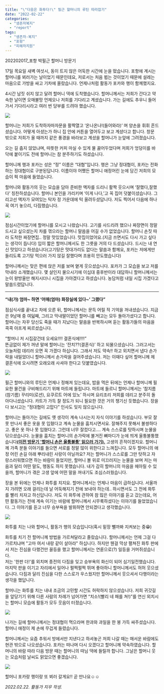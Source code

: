 ```yaml
---
title: "\"다음은 화투다!\" 필근 할머니의 루틴 따라잡기"
date: "2022-02-22"
categories: 
  - "생존자복지"
  - "report"
tags: 
  - "생존자-복지"
  - "포항"
  - "피해자지원"
---
```


202202017\_포항 박필근 할머니 방문기

17일 목요일 새벽 여섯시, 동이 트지 않은 어둑한 시간에 눈을 떴습니다. 포항에 계시는 할머니를 뵈러가는 날이었기 때문인데요, 저로서는 처음 뵙는 것이었기 때문에 설레는 마음으로 가방을 싸고 기차에 올랐습니다. 언제나처럼 활동가 포카와 행이 함께했지요.

4시간 남짓 쉬지 않고 달려 할머니 댁에 도착했습니다. 할머니께서는 저희가 간다고 약속한 날이면 오매불망 언제오나 저희를 기다리고 계셨습니다. 가는 길에도 추우니 들어가서 기다리시라고 여러 번 당부를 드려야 했습니다.

![](https://womenandwar.net/kr/wp-content/uploads/2022/02/20220217_114752-2-577x1024.jpg)

할머니는 저희가 도착하자마자문을 활짝열고 ‘온나온나!(들어와라)’ 며 양손을 휘휘 흔드셨습니다. 어떻게 아셨는가 하니 집 안에 커튼을 열어두고 보고 계셨다고 합니다. 창문 밖으로 저희가 올 때까지 같은 풍경을 바라보고 계셨을 할머니가 눈앞에 그려졌습니다.

오는 길 춥지 않았냐며, 따뜻한 커피 마실 수 있게 물 끓어두었다며 저희가 엉덩이를 바닥에 붙이기도 전에 할머니는 참 분주하기도 하셨습니다.

할머니께 행과 포카는 성은 “정” 이름은 “대협”입니다. 행은 그냥 정대협이, 포카는 전화하는 정대협이로 구분된답니다. 이름이야 어쨌든 할머니 애정어린 눈에 담긴 저희의 모습이 퍽 마음에 들었습니다.

  
할머니와 활동가의 웃는 모습을 담아 준비한 액자를 드리니 활짝 웃으시며 ‘잘했다,잘했다’ 칭찬하셨습니다. 할머니 본인을 가리키며 ‘이게 나다,’고 꼭 집어 덧붙이셨습니다. 그리고선 액자가 모여있는 탁자 정 가운데에 턱 올려두셨답니다. 저도 찍어서 다음에 하나 꼭 여기 놓으리, 다짐했습니다.

![](https://womenandwar.net/kr/wp-content/uploads/2022/02/20220217_130852-1-1024x586.jpg)

점심시간이었기에 할머니를 모시고 나왔습니다. 고기를 사드리려 했으나 짜장면이 정말 드시고 싶으셨는지 차를 꺾으라는 할머니 말씀을 어길 수가 없었습니다. 할머니 손짓 따라 도착한 짜장면집.. 정말 맛있었습니다. 맛집이었어요.(지금 쓰면서도 다시 가고 싶다는 생각이 듭니다) 입이 짧은 할머니께서도 한 그릇을 거의 다 드셨습니다. 드시는 내 연신 맛있다고 하셨습니다(고기탕은 맛대가리도 없다는 말씀과 함께요, 포카는 저에게만 들리도록 고기탕 먹으러 가지 않길 잘했다며 조용히 안도했습니다)

할머니께서는 맞은 편에 앉은 저를 보며 옅게 웃으셨습니다. 포카가 그 모습을 보고 저를 막내라 소개했습니다. 몇 살인지 물으시기에 이십대 중후반이라 대답하니 할머니께서는 눈이 왕방울만 해지시더니 시집을 가야겠다고 하셨습니다. 농담처럼 내일 시집 가겠다고 말씀드렸답니다.

* * *

**“내(가) 엄마~ 하면 ‘어매(엄마) 화장실에 있다~’ 그랬다”**

점심식사를 끝내고 차에 오른 뒤, 할머니께서는 문득 어릴 적 기억을 꺼내셨습니다. 지금은 9남매 중 여덟째, 그리고 막내딸이었던 할머니를 빼고는 모두 돌아가셨다고 합니다. 할머니는 자꾸 당신도 죽을 때가 지났다는 말씀을 반복하시며 듣는 활동가들의 마음을 콕콕 아프게 찌르셨습니다.

“할머니 저 시집갈건데 오세요!!!! 결혼식에!!!!”  
뜬금없이 제가 꺼낸 말에 할머니는 ‘잔치??(결혼식)’ 하고 되물으셨습니다. 그러고서는 오늘처럼 데리러 오면 꼭 가겠다 하십니다. 그래서 저도 약속!! 하고 외치면서 냅다 손가락을 내밀었더니 할머니께서 손가락을 걸어주셨습니다. 저는 이때다 싶어 할머니께 제 결혼식에 오시려면 오래오래 사셔야 한다고 덧붙였습니다.

![](https://womenandwar.net/kr/wp-content/uploads/2022/02/20220217_130729-577x1024.jpg)

필근 할머니와의 루틴은 언제나 정해져 있는데요, 밥을 먹은 뒤에는 언제나 할머니께 필요한 물건을 구비해드리기 위해 마트에 들립니다. 마트에 들르니 할머니께서는 ‘참지름(참기름) 꾸리미(로션), 요쿠르트 어에 있노’ 하시며 요리조리 저희를 데리고 분주히 돌아다니셨습니다. 카트가 가득 찰 정도가 되니 필요한 것은 거의 챙기신 듯했습니다. 장을 다 보시고는 “정대협이 고맙다” 인사도 잊지 않으십니다.

할머니는 돌아가는 길에도 옛 생각이 계속 나시는지 자식 이야기를 하셨습니다. 부모 잘못 만나서 좋은 옷을 못 입혔다고 계속 눈물을 훔치시면서요. 잘해주지 못해서 불쌍하다고. 좋은 옷 하나 못 입혔다고. 그런데 너무 잘컸다고…. 계속 스스로를 탓하시며 눈물을 닦으셨습니다. 눈물을 훔치는 할머니의 손가락에 불거진 뼈마디가 눈에 띄게 울퉁불퉁했습니다[**(이전 방문기 '할머니 손은 울퉁불퉁' 읽으러 가기).**](https://womenandwar.net/kr/11%ec%9b%94-%ed%8f%ac%ed%95%ad-%ed%95%a0%eb%a8%b8%eb%8b%88-%eb%b0%a9%eb%ac%b8/) 고생의 흔적이겠지요. 할머니께 가족 분들 이야기를 들으면 서로를 정말 많이 위한다고 느껴집니다. 모두 할머니의 애정 어린 손길 아래 뿌리내린 사랑이 아닐까요? 저는 할머니가 스스로를 그만 탓하고 자랑스러워했으면 하는 바람이 들었지만, 할머니 볼 위로 미끄러지는 눈물을 보며 저는 마음과 달리 어떤 말도, 행동도 하지 못했습니다. 내가 감히 할머니의 마음을 헤아릴 수 있을까, 할머니가 겪은 고생 앞에 어떤 말을 꺼내기도 조심스러웠습니다.

장을 본 뒤에는 언제나 화투를 치지요. 할머니께서는 언제나 마음이 급하십니다. 서울까지 가려면 오래 걸리는데 날 어둑해지기 전에 보내야 하는데.. 하시면서도 그 전에 화투를 빨리 치자고 하신답니다. 저도 이 화투에 관하여 참 많은 이야기를 듣고 갔는데요, 어떤 활동가는 전에 계속 이기는 바람에 할머니께서 시무룩하셨다는 이야기를 들었었습니다. 그 이야기를 듣고 너무 승부욕을 발휘하면 안되겠다고 생각했습니다.

![](https://womenandwar.net/kr/wp-content/uploads/2022/02/20220217_132407-1024x577.jpg)

화투를 치는 나와 할머니, 활동가 행의 모습입니다(혹시 밑장 뺄까봐 지켜보는 중😁)

화투를 치기 전 할머니께 방법을 가르쳐달라고 졸랐습니다. 할머니께서는 언제 그걸 다 가르치냐며 "고마 여서 내랑 같이 살아라" 하십니다. 하지만 웬걸 막상 펼쳐진 화투 판에서 저는 진심을 다했건만 꼴등을 했고 할머니께서는 연륜으로(?) 일등을 거머쥐셨습니다.  
저는 '한판 더!'를 외치며 종전의 다짐을 잊고 승부욕의 화신이 되어 심기일전했습니다. 마지막 판을 이기고 자리에서 일어나 펄쩍펄쩍 뛰며 좋아하니 할머니께서도 허허 웃으셨습니다. 다짐과 달리 진심을 다한 스스로가 우스웠지만 할머니께서 웃으셔서 다행이라는 생각을 했답니다.

할머니는 화투를 치는 내내 조금의 고민할 시간도 허락하지 않으셨습니다. 저희 귀갓길을 앞당기기 위해 다른 사람의 차례가 넘어가면 “치소!(빨리 네 패를 쳐!)”를 연신 외치시는 할머니 모습에 활동가 모두 웃음이 터졌습니다.

![](https://womenandwar.net/kr/wp-content/uploads/2022/02/6087127015862939835_121-1-1024x577.jpg)

나가는 길에 할머니께서는 정대협이 먹으라며 한과와 과일을 한 봉 가득 싸주셨습니다. 할머니 애정이 제 손에 무겁게 들렸습니다.

할머니께서는 요즘 추워서 방에서만 지낸다고 하셔놓곤 저희 나갈 때는 매서운 바람에도 현관 밖으로 나오셨습니다. 포카는 떠나며 다시 오겠다고 할머니께 약속하였습니다. 할머니의 바람 따라 다음 방문 때는 할머니의 따님 댁에 들릴까 합니다. 그날은 할머니 웃는 모습처럼 날씨도 맑았으면 좋겠습니다.

![](https://womenandwar.net/kr/wp-content/uploads/2022/02/6084813578973590111_121-1024x576.jpg)

할머니 포카랑 행이랑 또 뵈러 갈게요!! 곧 만나요☺☺

_2022.02.22. 활동가 지우 작성._
